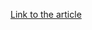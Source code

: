 [Link to the article](https://www.welivesecurity.com/en/cybersecurity/beyond-blue-screen-death-software-updates/)
